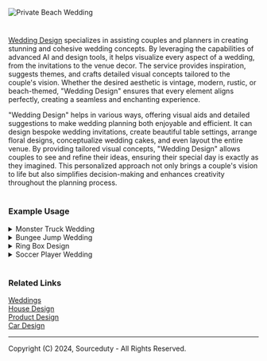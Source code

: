 ![Private Beach Wedding](https://github.com/sourceduty/Wedding_Design/assets/123030236/0b56fcc2-714a-4095-82af-d0c93ee4daf9)

>
#

[Wedding Design](https://chatgpt.com/g/g-fXhJAisdE-wedding-design) specializes in assisting couples and planners in creating stunning and cohesive wedding concepts. By leveraging the capabilities of advanced AI and design tools, it helps visualize every aspect of a wedding, from the invitations to the venue decor. The service provides inspiration, suggests themes, and crafts detailed visual concepts tailored to the couple's vision. Whether the desired aesthetic is vintage, modern, rustic, or beach-themed, "Wedding Design" ensures that every element aligns perfectly, creating a seamless and enchanting experience.

"Wedding Design" helps in various ways, offering visual aids and detailed suggestions to make wedding planning both enjoyable and efficient. It can design bespoke wedding invitations, create beautiful table settings, arrange floral designs, conceptualize wedding cakes, and even layout the entire venue. By providing tailored visual concepts, "Wedding Design" allows couples to see and refine their ideas, ensuring their special day is exactly as they imagined. This personalized approach not only brings a couple's vision to life but also simplifies decision-making and enhances creativity throughout the planning process.

#
### Example Usage

<details><summary>Monster Truck Wedding</summary>
<br>

![Monster Truck Wedding Dinner](https://github.com/sourceduty/Wedding_Design/assets/123030236/02715e94-61da-4bef-b65b-e2a04cc7352a)

The overall theme of your Monster Truck-themed wedding will be set in an outdoor arena, creating a grand and adventurous atmosphere. The venue will feature a dirt track surrounding the ceremony area, providing an authentic monster truck environment. Monster trucks will be on display, adding to the excitement and rugged charm of the event. Vibrant decorations in red, blue, and yellow will bring a lively and festive touch to the setting, while bold, rugged designs enhance the adventurous feel of the ceremony space.

Invitations
Your wedding invitations will perfectly reflect the thrilling energy of a monster truck event. Featuring tire track patterns and rugged fonts, these invitations will capture the excitement and anticipation of your unique wedding theme. The design will be bold and eye-catching, setting the tone for an unforgettable celebration right from the moment your guests receive their invitations.

Attire
For the wedding attire, imagine the bridal party dressed in bold and colorful outfits. Dresses and suits will be in bright shades of red, blue, and yellow, adorned with fun patterns that add a playful yet stylish touch. This vibrant and cheerful attire will complement the energetic theme of the wedding, making sure everyone looks fantastic and feels part of the thrilling adventure.

Cake and Food
The wedding cake will be a showstopper, shaped like a monster truck and surrounded by themed desserts that continue the playful and adventurous vibe. The cake will be intricately designed to resemble a monster truck, delighting guests with its creativity. The food will feature a BBQ feast, decorated with monster truck elements, creating a fun and celebratory dining experience. The vibrant colors and playful decorations will ensure the cake and food are both delicious and visually appealing.

Entertainment
Entertainment at your wedding will be nothing short of spectacular with a live monster truck show. Guests will be thrilled by the monster trucks performing stunts and demonstrations, adding a dynamic and exhilarating element to the celebration. Off-road rides will also be available, providing an interactive and memorable experience for everyone. The overall atmosphere will be one of excitement and high energy, perfectly in line with the adventurous spirit of a Monster Truck-themed wedding.

<br>
</details>
<details><summary>Bungee Jump Wedding</summary>
<br>

![Bungee Jump Wedding](https://github.com/sourceduty/Wedding_Design/assets/123030236/4bc9c5e6-e64e-4323-a2f3-6f9b9a6b8f7a)

A bungee jump wedding is a thrilling and unique way for adventurous couples to celebrate their love. Instead of the traditional walk down the aisle, imagine the bride and groom standing on the edge of a breathtaking cliff, ready to take a leap of faith together. With the stunning natural scenery as a backdrop, the couple exchanges vows high above the ground, harnessed together for their daring plunge. This unforgettable moment not only symbolizes their commitment to each other but also their shared passion for excitement and adventure.

The preparation for a bungee jump wedding requires meticulous planning to ensure both safety and an unforgettable experience. The couple and their guests are typically briefed on safety protocols, and professional instructors are present to manage the equipment and oversee the jump. The bride and groom often wear custom-designed attire that accommodates the harnesses, ensuring both elegance and practicality. As they prepare to jump, the anticipation and adrenaline build, creating an electrifying atmosphere that enhances the emotional impact of the ceremony.

Once the vows are exchanged and the rings are in place, the moment of truth arrives. Hand in hand, the couple leaps off the platform, experiencing an exhilarating free fall before the bungee cords catch them. This heart-pounding experience is filled with joy and excitement, symbolizing their leap into married life together. The sheer thrill of the jump is matched by the breathtaking views of the landscape below, creating a memory that will be cherished forever. For the guests, witnessing such a bold declaration of love is both inspiring and unforgettable.

After the jump, the celebration continues with a reception that reflects the couple's adventurous spirit. Whether it's a rustic outdoor picnic or a lively party at a nearby venue, the theme of adventure and excitement carries through the entire event. The stories of the bungee jump become a central topic of conversation, and the newlyweds bask in the glow of their extraordinary wedding day. A bungee jump wedding is not just a ceremony; it's a statement of love, courage, and a shared zest for life, making it a perfect choice for couples seeking a truly unique way to begin their journey together.

<br>
</details>
<details><summary>Ring Box Design</summary>
<br>

![Ring Box Design](https://github.com/sourceduty/Wedding_Design/assets/123030236/1741b6c1-f28a-4e96-a9c0-4d8f578e17b5)

A well-designed ring box is more than just a container for a precious ring; it serves as a cherished keepsake that can add an extra layer of significance to the moment of proposal or the ceremony of a wedding. The image provided showcases an elegant and sophisticated ring box crafted from rich, dark wood with a polished finish. The wood's natural grain is highlighted, adding a touch of organic beauty and timelessness to the box. This choice of material exudes warmth and durability, ensuring that the box itself becomes a treasured item, capable of holding memories for years to come.

The interior of the ring box is lined with a plush, deep red velvet, creating a luxurious contrast to the wood exterior. The velvet not only provides a soft and secure cushion for the ring but also enhances its visual appeal by making the ring stand out dramatically. The deep red color symbolizes love and passion, further adding to the sentimental value of the box. This thoughtful combination of materials and colors demonstrates how attention to detail can elevate a simple item into a significant part of a memorable moment.

The design of the ring box also features a classic, understated elegance that allows the ring itself to be the focal point. The lid fits snugly and securely, ensuring that the ring is kept safe while also providing an element of anticipation as it is opened. The clean lines and smooth finish of the box contribute to a modern yet timeless aesthetic, making it suitable for various styles and preferences. This balance of simplicity and sophistication ensures that the box complements the ring without overshadowing it.

Moreover, the ring box’s design includes practical considerations, such as its compact size, making it easy to carry and store. The sturdy construction guarantees protection for the ring, while the luxurious materials and meticulous craftsmanship make it a beautiful object in its own right. This thoughtful design approach ensures that the ring box is not only functional but also an integral part of the overall experience, enhancing the significance of the ring and the occasion it represents.

<br>
</details>
<details><summary>Soccer Player Wedding</summary>
<br>

![Soccer Wedding](https://github.com/sourceduty/Wedding_Design/assets/123030236/b47c7447-d11f-4823-9573-91cb31199ba4)

A soccer-themed wedding is a unique and vibrant celebration that combines the love for the beautiful game with the joy of matrimony. The ceremony typically takes place on a lush green soccer field, with the bride and groom dressed in elegant yet sporty attire. In this case, the bride might wear a stunning lace gown with a flowing skirt, paired with knee-high soccer socks and cleats, blending traditional bridal elegance with sporty flair. The groom and groomsmen, meanwhile, can sport tailored jerseys and shorts, perhaps in the colors of their favorite team, adding a personalized touch to their wedding outfits.

The decor for a soccer wedding is both playful and sophisticated. The field can be adorned with goalpost arches decorated with flowers and greenery, and the aisle lined with soccer-themed banners and flags. Reception tables might feature centerpieces crafted from mini soccer balls and floral arrangements in the team's colors. To enhance the sporty atmosphere, guests could sit on bleachers or benches, creating a casual and fun seating arrangement that reflects the outdoor setting and the couple's passion for soccer.

The wedding festivities often include fun and interactive elements that engage all guests. A friendly soccer match, where the bride, groom, and wedding party participate, is a highlight of the day, providing entertainment and a unique way for everyone to bond. The game can be followed by a traditional reception with soccer-inspired games and activities, such as penalty shootout competitions or dribbling challenges, ensuring that the spirit of soccer is infused throughout the celebration.

Food and beverages at a soccer-themed wedding can also be tailored to fit the theme. A menu featuring popular stadium snacks like pretzels, hot dogs, and popcorn, alongside more refined dishes, offers a delightful mix of casual and gourmet dining. The wedding cake can be designed to resemble a soccer ball or field, adding a sweet and creative touch to the celebration. With its energetic and joyful atmosphere, a soccer-themed wedding is a perfect reflection of the couple's shared love for each other and the sport, creating unforgettable memories for everyone involved.

<br>
</details>

#
### Related Links

[Weddings](https://github.com/sourceduty/Weddings)
<br>
[House Design](https://github.com/sourceduty/House_Design)
<br>
[Product Design](https://github.com/sourceduty/Product_Design)
<br>
[Car Design](https://github.com/sourceduty/Car_Design)

***
Copyright (C) 2024, Sourceduty - All Rights Reserved.

